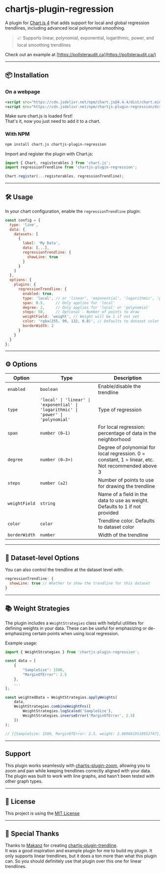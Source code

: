 # chartjs-plugin-regression

A plugin for [Chart.js 4](https://www.chartjs.org/) that adds support for local and global regression trendlines, including advanced local polynomial smoothing.

> 📈 Supports linear, polynomial, exponential, logarithmic, power, and local smoothing trendlines  

Check out an example at [https://pollsteraudit.ca](https://pollsteraudit.ca/)  

---

## 📦 Installation

### On a webpage

```html
<script src="https://cdn.jsdelivr.net/npm/chart.js@4.4.4/dist/chart.min.js"></script>
<script src="https://cdn.jsdelivr.net/npm/chartjs-plugin-regression/dist/chartjs-plugin-regression.min.js"></script>
```
Make sure chart.js is loaded first!  
That's it, now you just need to add it to a chart.

### With NPM

```bash
npm install chart.js chartjs-plugin-regression
```

Import and register the plugin with Chart.js:

```js
import { Chart, registerables } from 'chart.js';
import regressionTrendline from 'chartjs-plugin-regression';

Chart.register(...registerables, regressionTrendline);
```

---

## 🛠️ Usage

In your chart configuration, enable the `regressionTrendline` plugin:

```js
const config = {
  type: 'line',
  data: {
    datasets: [
      {
        label: 'My Data',
        data: [...],
        regressionTrendline: {
          showLine: true
        }
      }
    ]
  },
  options: {
    plugins: {
      regressionTrendline: {
        enabled: true,
        type: 'local', // or 'linear', 'exponential', 'logarithmic', 'power', 'polynomial'
        span: 0.5,     // Only applies for 'local'
        degree: 2,     // Only applies for 'local' or 'polynomial'
        steps: 50,     // Optional - Number of points to draw
        weightField: 'weight', // Weight will be 1 if not set
        color: 'rgba(255, 99, 132, 0.8)', // Defaults to dataset color if not set
        borderWidth: 2
      }
    }
  }
};
```

---

## ⚙️ Options

| Option        | Type                                                                               | Description                                                                                       |
|---------------|------------------------------------------------------------------------------------|---------------------------------------------------------------------------------------------------|
| `enabled`     | `boolean`                                                                          | Enable/disable the trendline                                                                      |
| `type`        | `'local' \| 'linear' \| 'exponential' \| 'logarithmic' \| 'power' \| 'polynomial'` | Type of regression                                                                                |
| `span`        | `number (0–1)`                                                                     | For local regression: percentage of data in the neighborhood                                      |
| `degree`      | `number (0–3+)`                                                                    | Degree of polynomial for local regression. 0 = constant, 1 = linear, etc. Not recommended above 3 |
| `steps`       | `number (≥2)`                                                                      | Number of points to use for drawing the trendline                                                 |
| `weightField` | `string`                                                                           | Name of a field in the data to use as weight. Defaults to 1 if not provided                       |
| `color`       | `color`                                                                            | Trendline color. Defaults to dataset color                                                        |
| `borderWidth` | `number`                                                                           | Width of the trendline                                                                            |

---

## 🎯 Dataset-level Options

You can also control the trendline at the dataset level with:

```js
regressionTrendline: {
  showLine: true // Whether to show the trendline for this dataset
}
```

---

## 📚 Weight Strategies

The plugin includes a `WeightStrategies` class with helpful utilities for defining weights in your data. These can be useful for emphasizing or de-emphasizing certain points when using local regression.

Example usage:

```js
import { WeightStrategies } from 'chartjs-plugin-regression';

const data = [
    {
        "SampleSize": 1500,
        "MarginOfError": 2.5
    },
    ...
];

const weightedData = WeightStrategies.applyWeights(
    data,
    WeightStrategies.combineWeightFns([
        WeightStrategies.logScaled('SampleSize'),
        WeightStrategies.inverseError('MarginOfError', 2.5)
    ])
);

// [{SampleSize: 1500, MarginOfError: 2.5, weight: 2.0896819518952747},...]
```

---

## Support

This plugin works seamlessly with [chartjs-plugin-zoom](https://www.chartjs.org/chartjs-plugin-zoom/latest/), allowing you to zoom and pan while keeping trendlines correctly aligned with your data.    
The plugin was built to work with line graphs, and hasn't been tested with other graph types.

---

## 📜 License

This project is using the [MIT License](LICENSE)

---

## 🙏 Special Thanks

Thanks to [Makanz](https://github.com/Makanz/chartjs-plugin-trendline/) for creating [chartjs-plugin-trendline](https://github.com/Makanz/chartjs-plugin-trendline/).  
It was a good inspiration and example plugin for me to build my plugin.
It only supports linear trendlines, but it does a ton more than what this plugin can. So you should definitely use that plugin over this one for linear trendlines.